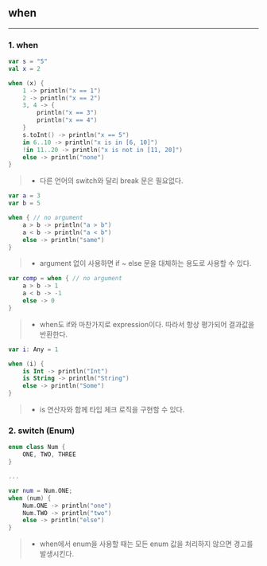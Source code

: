 ## when

---

### 1. when

```kotlin
var s = "5"
val x = 2

when (x) {
    1 -> println("x == 1")
    2 -> println("x == 2")
    3, 4 -> {
        println("x == 3")
        println("x == 4")
    }
    s.toInt() -> println("x == 5")
    in 6..10 -> println("x is in [6, 10]")
    !in 11..20 -> println("x is not in [11, 20]")
    else -> println("none")
}
```

> * 다른 언어의 switch와 달리 break 문은 필요없다.

```kotlin
var a = 3
var b = 5

when { // no argument
    a > b -> println("a > b")
    a < b -> println("a < b")
    else -> println("same")
}

```

> * argument 없이 사용하면 if ~ else 문을 대체하는 용도로 사용할 수 있다.

```kotlin
var comp = when { // no argument
    a > b -> 1
    a < b -> -1
    else -> 0
}
```

> * when도 if와 마찬가지로 expression이다. 따라서 항상 평가되어 결과값을 반환한다.

```kotlin
var i: Any = 1

when (i) {
    is Int -> println("Int")
    is String -> println("String")
    else -> println("Some")
}
```
> * is 연산자와 함께 타입 체크 로직을 구현할 수 있다.

### 2. switch (Enum)

```kotlin
enum class Num {
    ONE, TWO, THREE
}

...

var num = Num.ONE;
when (num) {
    Num.ONE -> println("one")
    Num.TWO -> println("two")
    else -> println("else")
}
```

> * when에서 enum을 사용할 때는 모든 enum 값을 처리하지 않으면 경고를 발생시킨다.
